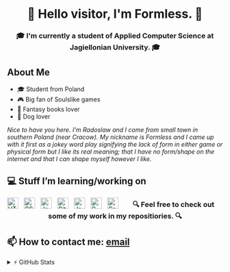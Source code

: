 <h1 align="center">👋 Hello visitor, I'm Formless. 👋</h1>
<h3 align="center">🎓 I'm currently a student of Applied Computer Science at Jagiellonian University. 🎓</h3>

## About Me
- 🎓 Student from Poland 
- 🎮 Big fan of Soulslike games
- 📗 Fantasy books lover
- 🐶 Dog lover

*Nice to have you here. I'm Radoslaw and I come from small town in southern Poland (near Cracow). My nickname is Formless and I came up with it first as a jokey word play signifying the lack of form in either game or physical form but I like its real meaning; that I have no form/shape on the internet and that I can shape myself however I like.*

## 💻 Stuff I’m learning/working on
<img align="left" alt="HTML5" width="26px" src="https://cdn.jsdelivr.net/gh/devicons/devicon/icons/html5/html5-original.svg" style="padding-right:10px;" />
<img align="left" alt="CSS3" width="26px" src="https://cdn.jsdelivr.net/gh/devicons/devicon/icons/css3/css3-original.svg" style="padding-right:10px;" />
<img align="left" alt="JavaScript" width="26px" src="https://cdn.jsdelivr.net/gh/devicons/devicon/icons/javascript/javascript-original.svg" style="padding-right:10px;"/>
<img align="left" alt="Git" width="26px" src="https://cdn.jsdelivr.net/gh/devicons/devicon/icons/git/git-original.svg" style="padding-right:10px;" />
<img align="left" alt="Java" width="26px" src="https://cdn.jsdelivr.net/gh/devicons/devicon/icons/java/java-original.svg" style="padding-right:10px;" />
<img align="left" alt="C" width="26px" src="https://cdn.jsdelivr.net/gh/devicons/devicon/icons/c/c-original.svg" style="padding-right:10px;" />
<img align="left" alt="Cpp" width="26px" src="https://cdn.jsdelivr.net/gh/devicons/devicon/icons/cplusplus/cplusplus-original.svg" style="padding-right:10px;" />

<h3 align="center">🔍 Feel free to check out some of my work in my repositiories. 🔍</h3>

## 📫 How to contact me: [email](mailto:radoslaww.nowak@student.uj.edu.pl)

<details>
  <summary>⚡ GitHub Stats</summary>
  <img align="left" alt="Formlesss's GitHub Stats" src="https://github-readme-stats.vercel.app/api?username=Formlesss&show_icons=true&hide_border=false&title_color=ff652f&icon_color=FFE400&bg_color=09131B&text_color=ffffff&border_color=0c1a25" />
</details>
